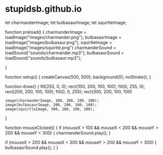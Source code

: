 # stupidsb.github.io

let charmanderImage; 
let bulbasaurImage;
let squirtleImage;

function preload() {
    charmanderImage = loadImage("images/charmander.png");
    bulbasaurImage = loadImage("images/bulbasaur.png");
    squirtleImage = loadImage("images/squirtle.png")
    charmanderSound = loadSound("sounds/charmander.mp3");
    bulbasaurSound = loadSound("sounds/bulbasaur.mp3");
    
}    

function setup() {
   createCanvas(500, 500);
   background(0);
   noStroke();
}

function draw() {
    fill(255, 0, 0);
    rect(100, 200, 100, 100);
    fill(0, 255, 0);
    rect(200, 200, 100, 100);
    fill(0, 0, 255);
    rect(300, 200, 100, 100)

    image(charmanderImage, 100, 200, 100, 100);
    image(bulbasaurImage, 200, 200, 100, 100);
    image(squirtleImage, 300, 200, 100, 100);
}

function mouseClicked() {
  if (mouseX > 100 && mouseX < 200 && mouseY > 200 && mouseY < 300) {
     charmanderSound.play();
  }

  if (mouseX > 200 && mouseX < 300 && mouseY > 200 && mouseY < 300) {
    bulbasaurSound.play();
  }
}

